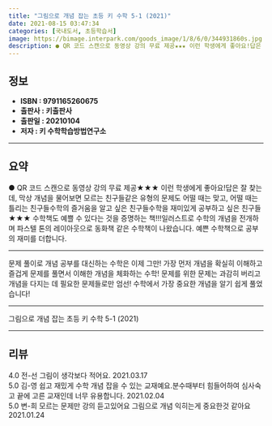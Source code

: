 ```yaml
---
title: "그림으로 개념 잡는 초등 키 수학 5-1 (2021)"
date: 2021-08-15 03:47:34
categories: [국내도서, 초등학습서]
image: https://bimage.interpark.com/goods_image/1/8/6/0/344931860s.jpg
description: ● QR 코드 스캔으로 동영상 강의 무료 제공★★★ 이런 학생에게 좋아요!답은 잘 찾는데, 막상 개념을 물어보면 모르는 친구들같은 유형의 문제도 어떨 때는 맞고, 어떨 때는 틀리는 친구들수학의 즐거움을 알고 싶은 친구들수학을 재미있게 공부하고 싶은 친구들★★★ 수학책도 예쁠 수 있다는
---
```


## **정보**

- **ISBN : 9791165260675**
- **출판사 : 키출판사**
- **출판일 : 20210104**
- **저자 : 키 수학학습방법연구소**

------



## **요약**

●  QR 코드 스캔으로 동영상 강의 무료 제공★★★ 이런 학생에게 좋아요!답은 잘 찾는데, 막상 개념을 물어보면 모르는 친구들같은 유형의 문제도 어떨 때는 맞고, 어떨 때는 틀리는 친구들수학의 즐거움을 알고 싶은 친구들수학을 재미있게 공부하고 싶은 친구들★★★ 수학책도 예쁠 수 있다는 것을 증명하는 책!!!일러스트로 수학의 개념을 전개하며 파스텔 톤의 레이아웃으로 동화책 같은 수학책이 나왔습니다. 예쁜 수학책으로 공부의 재미를 더합니다.

------

문제 풀이로 개념 공부를 대신하는 수학은 이제 그만!
가장 먼저 개념을 확실히 이해하고 
즐겁게 문제를 풀면서 이해한 개념을 체화하는 수학!
문제를 위한 문제는 과감히 버리고 
개념을 다지는 데 필요한 문제들로만 엄선!
수학에서 가장 중요한 개념을 알기 쉽게 풀었습니다!

------


그림으로 개념 잡는 초등 키 수학 5-1 (2021) 

------


## **리뷰** 

4.0 전-선 그림이 생각보다 적어요.
 2021.03.17 <br/>5.0 김-영 쉽고 재밌게 수학 개념 잡을 수 있는 교재예요.분수때부터 힘들어하여 심사숙고 끝에 고른 교재인데 너무 유용합니다. 2021.02.04 <br/>5.0 변-희 모르는 문제만 강의 듣고있어요 그림으로 개념 익히는게 중요한것 같아요 2021.01.24 <br/>